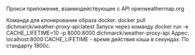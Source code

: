 Прокси приложение, взаимодействующее с API openweathermap.org 

Команда для клонирования образа docker:
docker pull dichmarck/weather-proxy-api:latest
Запуск через команду docker run -e CACHE_LIFETIME=10 -p 8000:8000 dichmarck/weather-proxy-api
Адрес: localhost:8000
CACHE_LIFETIME - время действия кэша в секундах. По стандарту 1800с.
